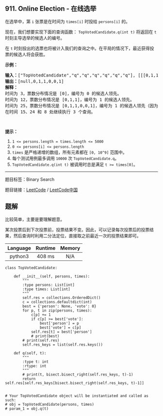 ## 911. Online Election - 在线选举

<!--If you want to use the English description, use `question.content` instead-->

<p>在选举中，第&nbsp;<code>i</code>&nbsp;张票是在时间为&nbsp;<code>times[i]</code>&nbsp;时投给&nbsp;<code>persons[i]</code>&nbsp;的。</p>

<p>现在，我们想要实现下面的查询函数： <code>TopVotedCandidate.q(int t)</code> 将返回在&nbsp;<code>t</code> 时刻主导选举的候选人的编号。</p>

<p>在&nbsp;<code>t</code> 时刻投出的选票也将被计入我们的查询之中。在平局的情况下，最近获得投票的候选人将会获胜。</p>

<p><strong>示例：</strong></p>

<pre><strong>输入：</strong>[&quot;TopVotedCandidate&quot;,&quot;q&quot;,&quot;q&quot;,&quot;q&quot;,&quot;q&quot;,&quot;q&quot;,&quot;q&quot;], [[[0,1,1,0,0,1,0],[0,5,10,15,20,25,30]],[3],[12],[25],[15],[24],[8]]
<strong>输出：</strong>[null,0,1,1,0,0,1]
<strong>解释：</strong>
时间为 3，票数分布情况是 [0]，编号为 0 的候选人领先。
时间为 12，票数分布情况是 [0,1,1]，编号为 1 的候选人领先。
时间为 25，票数分布情况是 [0,1,1,0,0,1]，编号为 1 的候选人领先（因为最近的投票结果是平局）。
在时间 15、24 和 8 处继续执行 3 个查询。
</pre>

<p>&nbsp;</p>

<p><strong>提示：</strong></p>

<ol>
	<li><code>1 &lt;= persons.length = times.length &lt;= 5000</code></li>
	<li><code>0 &lt;= persons[i] &lt;= persons.length</code></li>
	<li><code>times</code>&nbsp;是严格递增的数组，所有元素都在&nbsp;<code>[0, 10^9]</code>&nbsp;范围中。</li>
	<li>每个测试用例最多调用&nbsp;<code>10000</code>&nbsp;次&nbsp;<code>TopVotedCandidate.q</code>。</li>
	<li><code>TopVotedCandidate.q(int t)</code>&nbsp;被调用时总是满足&nbsp;<code>t &gt;= times[0]</code>。</li>
</ol>



-----

题目标签：Binary Search

题目链接：[LeetCode](https://leetcode.com/problems/online-election/description/)  /  [LeetCode中国](https://leetcode-cn.com/problems/online-election/description/)

## 题解

比较简单，主要是要理解题意。

某次投票后到下次投票前，投票结果不变。因此，可以记录每次投票后的投票结果，然后查询时利用二分法定位，直接取之前最近一次的投票结果即可。

| Language | Runtime | Memory |
|:---:|:---:|:---:|
| python3  | 408  ms | N/A |

```python3
class TopVotedCandidate:

    def __init__(self, persons, times):
        """
        :type persons: List[int]
        :type times: List[int]
        """
        self.res = collections.OrderedDict()
        c = collections.defaultdict(int)
        best = {'person': None, 'vote': 0}
        for p, t in zip(persons, times):
            c[p] += 1
            if c[p] >= best['vote']:
                best['person'] = p
                best['vote'] = c[p]
            self.res[t] = best['person']
            # print(best)
        # print(self.res)
        self.res_keys = list(self.res.keys())

    def q(self, t):
        """
        :type t: int
        :rtype: int
        """
        # print(t, bisect.bisect_right(self.res_keys, t)-1)
        return self.res[self.res_keys[bisect.bisect_right(self.res_keys, t)-1]]


# Your TopVotedCandidate object will be instantiated and called as such:
# obj = TopVotedCandidate(persons, times)
# param_1 = obj.q(t)
```
